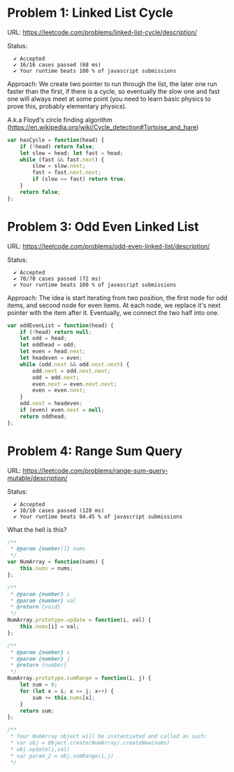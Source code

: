 # Problem 1: Linked List Cycle

URL: https://leetcode.com/problems/linked-list-cycle/description/

Status:
```
  ✔ Accepted
  ✔ 16/16 cases passed (68 ms)
  ✔ Your runtime beats 100 % of javascript submissions
```

Approach: We create two pointer to run through the list, the later one run faster than the first, if there is a cycle, so eventually the slow one and fast one will always meet at some point (you need to learn basic physics to prove this, probably elementary physics).

A.k.a Floyd's circle finding algorithm (https://en.wikipedia.org/wiki/Cycle_detection#Tortoise_and_hare)

```javascript
var hasCycle = function(head) {
    if (!head) return false;
    let slow = head; let fast = head;
    while (fast && fast.next) {
        slow = slow.next;
        fast = fast.next.next;
        if (slow == fast) return true;
    }
    return false;
};
```

# Problem 3: Odd Even Linked List

URL: https://leetcode.com/problems/odd-even-linked-list/description/

Status:
```
  ✔ Accepted
  ✔ 70/70 cases passed (72 ms)
  ✔ Your runtime beats 100 % of javascript submissions
```

Approach: The idea is start iterating from two position, the first node for odd items, and second node for even items. At each node, we replace it's next pointer with the item after it. Eventually, we connect the two half into one.

```javascript
var oddEvenList = function(head) {
    if (!head) return null;
    let odd = head;
    let oddhead = odd;
    let even = head.next;
    let headeven = even;
    while (odd.next && odd.next.next) {
        odd.next = odd.next.next;
        odd = odd.next;
        even.next = even.next.next;
        even = even.next;
    }
    odd.next = headeven;
    if (even) even.next = null;
    return oddhead;
};
```

# Problem 4: Range Sum Query

URL: https://leetcode.com/problems/range-sum-query-mutable/description/

Status:
```
  ✔ Accepted
  ✔ 10/10 cases passed (128 ms)
  ✔ Your runtime beats 94.45 % of javascript submissions
```

What the hell is this?

```javascript
/**
 * @param {number[]} nums
 */
var NumArray = function(nums) {
    this.nums = nums;
};

/** 
 * @param {number} i 
 * @param {number} val
 * @return {void}
 */
NumArray.prototype.update = function(i, val) {
    this.nums[i] = val;
};

/** 
 * @param {number} i 
 * @param {number} j
 * @return {number}
 */
NumArray.prototype.sumRange = function(i, j) {
    let sum = 0;
    for (let x = i; x <= j; x++) {
        sum += this.nums[x];
    }
    return sum;
};

/** 
 * Your NumArray object will be instantiated and called as such:
 * var obj = Object.create(NumArray).createNew(nums)
 * obj.update(i,val)
 * var param_2 = obj.sumRange(i,j)
 */
```
